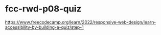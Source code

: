 # fcc-rwd-p08-quiz
https://www.freecodecamp.org/learn/2022/responsive-web-design/learn-accessibility-by-building-a-quiz/step-1
